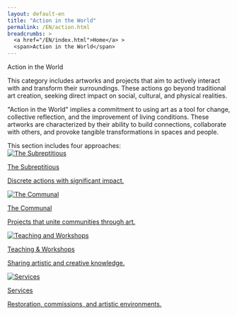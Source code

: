 ```yaml
---
layout: default-en
title: "Action in the World"
permalink: /EN/action.html
breadcrumbs: >
  <a href="/EN/index.html">Home</a> >
  <span>Action in the World</span>
---
```

<div class="text-container">
  <!-- Título principal -->
  <div class="titulo">Action in the World</div>

  <!-- Párrafo 1 -->
  <p class="parrafo">
    This category includes artworks and projects that aim to actively interact with 
    and transform their surroundings. These actions go beyond traditional art creation, 
    seeking direct impact on social, cultural, and physical realities.
  </p>

  <!-- Párrafo 2 -->
  <p class="parrafo">
    "Action in the World" implies a commitment to using art as a tool for change, 
    collective reflection, and the improvement of living conditions. These artworks 
    are characterized by their ability to build connections, collaborate with others, 
    and provoke tangible transformations in spaces and people.
  </p>
</div>

<!-- Subtítulo (o texto destacado) que introduce las cuatro modalidades -->
<div class="subtitulo">This section includes four approaches:</div>

<!-- Contenedor de botones/links -->
<div class="button-container">
  <a href="/EN/subrepticio.html" class="fancy-button">
    <div class="button-content">
      <img src="/assets/images/subrepticio.jpg" alt="The Subreptitious">
      <p class="title">The Subreptitious</p>
      <p class="subtitle">Discrete actions with significant impact.</p>
    </div>
  </a>

  <a href="/EN/comunitario.html" class="fancy-button">
    <div class="button-content">
      <img src="/assets/images/comunitario.jpg" alt="The Communal">
      <p class="title">The Communal</p>
      <p class="subtitle">Projects that unite communities through art.</p>
    </div>
  </a>

  <a href="/EN/docencia.html" class="fancy-button">
    <div class="button-content">
      <img src="/assets/images/docencia.jpg" alt="Teaching and Workshops">
      <p class="title">Teaching & Workshops</p>
      <p class="subtitle">Sharing artistic and creative knowledge.</p>
    </div>
  </a>

  <a href="/EN/servicios.html" class="fancy-button">
    <div class="button-content">
      <img src="/assets/images/servicios.jpg" alt="Services">
      <p class="title">Services</p>
      <p class="subtitle">Restoration, commissions, and artistic environments.</p>
    </div>
  </a>
</div>
